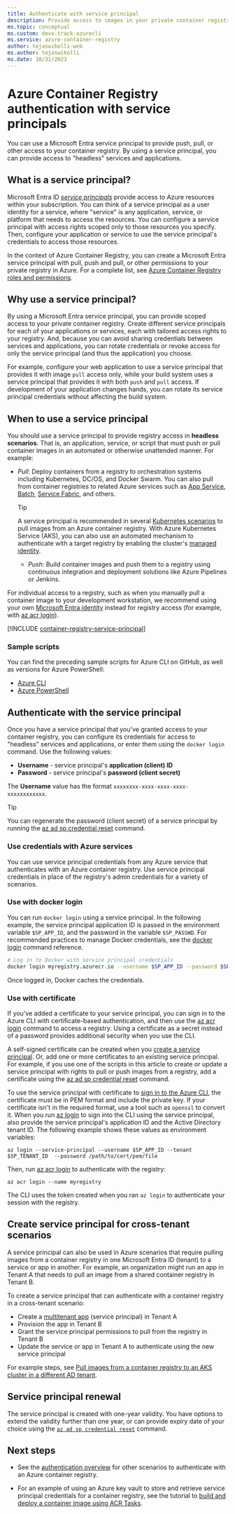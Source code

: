 ```yaml
---
title: Authenticate with service principal
description: Provide access to images in your private container registry by using a Microsoft Entra service principal.
ms.topic: conceptual
ms.custom: devx-track-azurecli
ms.service: azure-container-registry
author: tejaswikolli-web
ms.author: tejaswikolli
ms.date: 10/31/2023
---
```


# Azure Container Registry authentication with service principals

You can use a Microsoft Entra service principal to provide push, pull, or other access to your container registry. By using a service principal, you can provide access to "headless" services and applications.

## What is a service principal?

Microsoft Entra ID [*service principals*](/azure/active-directory/develop/app-objects-and-service-principals) provide access to Azure resources within your subscription. You can think of a service principal as a user identity for a service, where "service" is any application, service, or platform that needs to access the resources. You can configure a service principal with access rights scoped only to those resources you specify. Then, configure your application or service to use the service principal's credentials to access those resources.

In the context of Azure Container Registry, you can create a Microsoft Entra service principal with pull, push and pull, or other permissions to your private registry in Azure. For a complete list, see [Azure Container Registry roles and permissions](container-registry-roles.md).

## Why use a service principal?

By using a Microsoft Entra service principal, you can provide scoped access to your private container registry. Create different service principals for each of your applications or services, each with tailored access rights to your registry. And, because you can avoid sharing credentials between services and applications, you can rotate credentials or revoke access for only the service principal (and thus the application) you choose.

For example, configure your web application to use a service principal that provides it with image `pull` access only, while your build system uses a service principal that provides it with both `push` and `pull` access. If development of your application changes hands, you can rotate its service principal credentials without affecting the build system.

## When to use a service principal

You should use a service principal to provide registry access in **headless scenarios**. That is, an application, service, or script that must push or pull container images in an automated or otherwise unattended manner. For example:

* *Pull*: Deploy containers from a registry to orchestration systems including Kubernetes, DC/OS, and Docker Swarm. You can also pull from container registries to related Azure services such as [App Service](/azure/app-service/), [Batch](/azure/batch/), [Service Fabric](/azure/service-fabric/), and others.

    > [!TIP]
    > A service principal is recommended in several [Kubernetes scenarios](authenticate-kubernetes-options.md) to pull images from an Azure container registry. With Azure Kubernetes Service (AKS), you can also use an automated mechanism to authenticate with a target registry by enabling the cluster's [managed identity](/azure/aks/cluster-container-registry-integration).
  * *Push*: Build container images and push them to a registry using continuous integration and deployment solutions like Azure Pipelines or Jenkins.

For individual access to a registry, such as when you manually pull a container image to your development workstation, we recommend using your own [Microsoft Entra identity](container-registry-authentication.md#individual-login-with-azure-ad) instead for registry access (for example, with [az acr login][az-acr-login]).

[!INCLUDE [container-registry-service-principal](../../includes/container-registry-service-principal.md)]

### Sample scripts

You can find the preceding sample scripts for Azure CLI on GitHub, as well as versions for Azure PowerShell:

* [Azure CLI][acr-scripts-cli]
* [Azure PowerShell][acr-scripts-psh]

## Authenticate with the service principal

Once you have a service principal that you've granted access to your container registry, you can configure its credentials for access to "headless" services and applications, or enter them using the `docker login` command. Use the following values:

* **Username** - service principal's **application (client) ID**
* **Password** - service principal's **password (client secret)**

The **Username** value has the format `xxxxxxxx-xxxx-xxxx-xxxx-xxxxxxxxxxxx`.

> [!TIP]
> You can regenerate the password (client secret) of a service principal by running the [az ad sp credential reset](/cli/azure/ad/sp/credential#az-ad-sp-credential-reset) command.
>

### Use credentials with Azure services

You can use service principal credentials from any Azure service that authenticates with an Azure container registry.  Use service principal credentials in place of the registry's admin credentials for a variety of scenarios.

### Use with docker login

You can run `docker login` using a service principal. In the following example, the service principal application ID is passed in the environment variable `$SP_APP_ID`, and the password in the variable `$SP_PASSWD`. For recommended practices to manage Docker credentials, see the [docker login](https://docs.docker.com/engine/reference/commandline/login/) command reference.

```bash
# Log in to Docker with service principal credentials
docker login myregistry.azurecr.io --username $SP_APP_ID --password $SP_PASSWD
```

Once logged in, Docker caches the credentials.

### Use with certificate

If you've added a certificate to your service principal, you can sign in to the Azure CLI with certificate-based authentication, and then use the [az acr login][az-acr-login] command to access a registry. Using a certificate as a secret instead of a password provides additional security when you use the CLI.

A self-signed certificate can be created when you [create a service principal](/cli/azure/create-an-azure-service-principal-azure-cli). Or, add one or more certificates to an existing service principal. For example, if you use one of the scripts in this article to create or update a service principal with rights to pull or push images from a registry, add a certificate using the [az ad sp credential reset][az-ad-sp-credential-reset] command.

To use the service principal with certificate to [sign in to the Azure CLI](/cli/azure/authenticate-azure-cli#sign-in-with-a-service-principal), the certificate must be in PEM format and include the private key. If your certificate isn't in the required format, use a tool such as `openssl` to convert it. When you run [az login][az-login] to sign into the CLI using the service principal, also provide the service principal's application ID and the Active Directory tenant ID. The following example shows these values as environment variables:

```azurecli
az login --service-principal --username $SP_APP_ID --tenant $SP_TENANT_ID  --password /path/to/cert/pem/file
```

Then, run [az acr login][az-acr-login] to authenticate with the registry:

```azurecli
az acr login --name myregistry
```

The CLI uses the token created when you ran `az login` to authenticate your session with the registry.

## Create service principal for cross-tenant scenarios

A service principal can also be used in Azure scenarios that require pulling images from a container registry in one Microsoft Entra ID (tenant) to a service or app in another. For example, an organization might run an app in Tenant A that needs to pull an image from a shared container registry in Tenant B.

To create a service principal that can authenticate with a container registry in a cross-tenant scenario:

* Create a [multitenant app](/azure/active-directory/develop/single-and-multi-tenant-apps) (service principal) in Tenant A
* Provision the app in Tenant B
* Grant the service principal permissions to pull from the registry in Tenant B
* Update the service or app in Tenant A to authenticate using the new service principal

For example steps, see [Pull images from a container registry to an AKS cluster in a different AD tenant](authenticate-aks-cross-tenant.md).

## Service principal renewal

The service principal is created with one-year validity. You have options to extend the validity further than one year, or can provide expiry date of your choice using the [`az ad sp credential reset`](/cli/azure/ad/sp/credential#az-ad-sp-credential-reset) command.

## Next steps

* See the [authentication overview](container-registry-authentication.md) for other scenarios to authenticate with an Azure container registry.

* For an example of using an Azure key vault to store and retrieve service principal credentials for a container registry, see the tutorial to [build and deploy a container image using ACR Tasks](container-registry-tutorial-quick-task.md).

<!-- LINKS - External -->
[acr-scripts-cli]: https://github.com/Azure/azure-docs-cli-python-samples/tree/master/container-registry/create-registry/create-registry-service-principal-assign-role.sh
[acr-scripts-psh]: https://github.com/Azure/azure-docs-powershell-samples/tree/master/container-registry

<!-- LINKS - Internal -->
[az-acr-login]: /cli/azure/acr#az_acr_login
[az-login]: /cli/azure/reference-index#az_login
[az-ad-sp-credential-reset]: /cli/azure/ad/sp/credential#az_ad_sp_credential_reset
